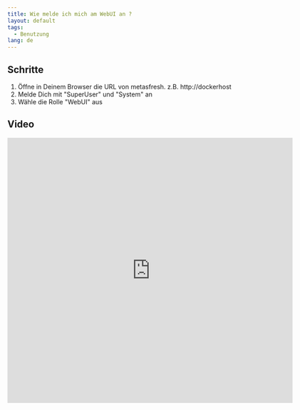 ```yaml
---
title: Wie melde ich mich am WebUI an ?
layout: default
tags:
  - Benutzung
lang: de
---
```


## Schritte

1. Öffne in Deinem Browser die URL von metasfresh. z.B. http://dockerhost
1. Melde Dich mit "SuperUser" und "System" an
1. Wähle die Rolle "WebUI" aus

## Video

<iframe src="https://player.vimeo.com/video/206307934" width="640" height="594" frameborder="0" webkitallowfullscreen mozallowfullscreen allowfullscreen></iframe>
